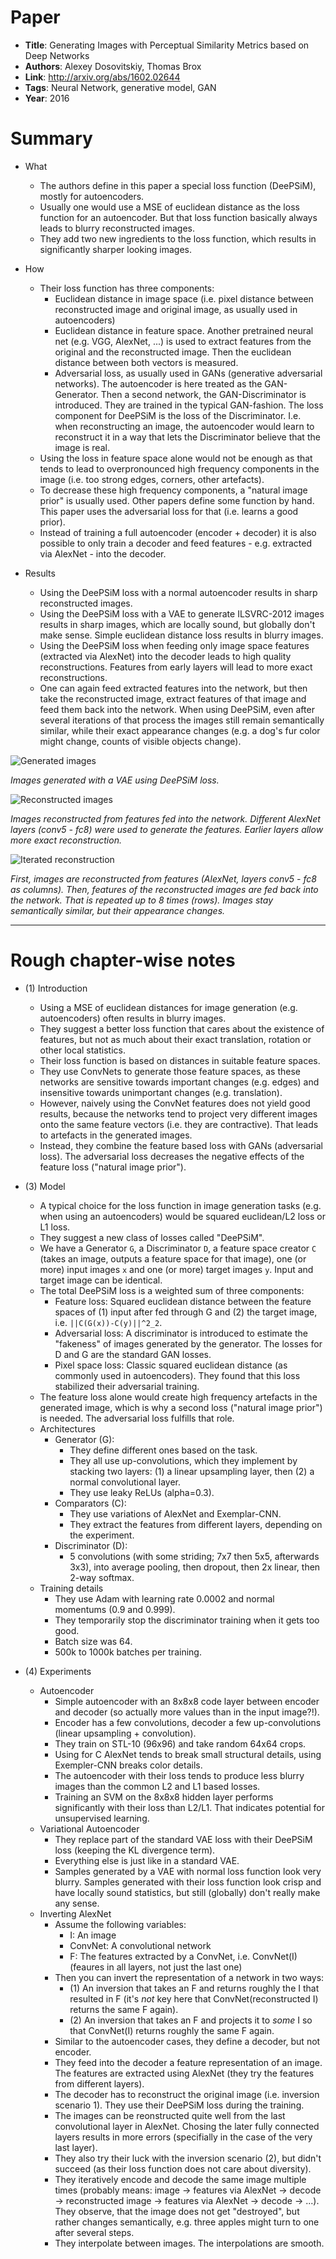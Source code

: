 # Paper

* **Title**: Generating Images with Perceptual Similarity Metrics based on Deep Networks
* **Authors**: Alexey Dosovitskiy, Thomas Brox
* **Link**: http://arxiv.org/abs/1602.02644
* **Tags**: Neural Network, generative model, GAN
* **Year**: 2016

# Summary

* What
  * The authors define in this paper a special loss function (DeePSiM), mostly for autoencoders.
  * Usually one would use a MSE of euclidean distance as the loss function for an autoencoder. But that loss function basically always leads to blurry reconstructed images.
  * They add two new ingredients to the loss function, which results in significantly sharper looking images.

* How
  * Their loss function has three components:
    * Euclidean distance in image space (i.e. pixel distance between reconstructed image and original image, as usually used in autoencoders)
    * Euclidean distance in feature space. Another pretrained neural net (e.g. VGG, AlexNet, ...) is used to extract features from the original and the reconstructed image. Then the euclidean distance between both vectors is measured.
    * Adversarial loss, as usually used in GANs (generative adversarial networks). The autoencoder is here treated as the GAN-Generator. Then a second network, the GAN-Discriminator is introduced. They are trained in the typical GAN-fashion. The loss component for DeePSiM is the loss of the Discriminator. I.e. when reconstructing an image, the autoencoder would learn to reconstruct it in a way that lets the Discriminator believe that the image is real.
  * Using the loss in feature space alone would not be enough as that tends to lead to overpronounced high frequency components in the image (i.e. too strong edges, corners, other artefacts).
  * To decrease these high frequency components, a "natural image prior" is usually used. Other papers define some function by hand. This paper uses the adversarial loss for that (i.e. learns a good prior).
  * Instead of training a full autoencoder (encoder + decoder) it is also possible to only train a decoder and feed features - e.g. extracted via AlexNet - into the decoder.

* Results
  * Using the DeePSiM loss with a normal autoencoder results in sharp reconstructed images.
  * Using the DeePSiM loss with a VAE to generate ILSVRC-2012 images results in sharp images, which are locally sound, but globally don't make sense. Simple euclidean distance loss results in blurry images.
  * Using the DeePSiM loss when feeding only image space features (extracted via AlexNet) into the decoder leads to high quality reconstructions. Features from early layers will lead to more exact reconstructions.
  * One can again feed extracted features into the network, but then take the reconstructed image, extract features of that image and feed them back into the network. When using DeePSiM, even after several iterations of that process the images still remain semantically similar, while their exact appearance changes (e.g. a dog's fur color might change, counts of visible objects change).

![Generated images](images/Generating_Images_with_Perceptual_Similarity_Metrics_based_on_Deep_Networks__generated_images.png?raw=true "Generated images")

*Images generated with a VAE using DeePSiM loss.*


![Reconstructed images](images/Generating_Images_with_Perceptual_Similarity_Metrics_based_on_Deep_Networks__reconstructed.png?raw=true "Reconstructed images")

*Images reconstructed from features fed into the network. Different AlexNet layers (conv5 - fc8) were used to generate the features. Earlier layers allow more exact reconstruction.*


![Iterated reconstruction](images/Generating_Images_with_Perceptual_Similarity_Metrics_based_on_Deep_Networks__reconstructed_multi.png?raw=true "Iterated reconstruction")

*First, images are reconstructed from features (AlexNet, layers conv5 - fc8 as columns). Then, features of the reconstructed images are fed back into the network. That is repeated up to 8 times (rows). Images stay semantically similar, but their appearance changes.*

--------------------

# Rough chapter-wise notes

* (1) Introduction
  * Using a MSE of euclidean distances for image generation (e.g. autoencoders) often results in blurry images.
  * They suggest a better loss function that cares about the existence of features, but not as much about their exact translation, rotation or other local statistics.
  * Their loss function is based on distances in suitable feature spaces.
  * They use ConvNets to generate those feature spaces, as these networks are sensitive towards important changes (e.g. edges) and insensitive towards unimportant changes (e.g. translation).
  * However, naively using the ConvNet features does not yield good results, because the networks tend to project very different images onto the same feature vectors (i.e. they are contractive). That leads to artefacts in the generated images.
  * Instead, they combine the feature based loss with GANs (adversarial loss). The adversarial loss decreases the negative effects of the feature loss ("natural image prior").

* (3) Model
  * A typical choice for the loss function in image generation tasks (e.g. when using an autoencoders) would be squared euclidean/L2 loss or L1 loss.
  * They suggest a new class of losses called "DeePSiM".
  * We have a Generator `G`, a Discriminator `D`, a feature space creator `C` (takes an image, outputs a feature space for that image), one (or more) input images `x` and one (or more) target images `y`. Input and target image can be identical.
  * The total DeePSiM loss is a weighted sum of three components:
    * Feature loss: Squared euclidean distance between the feature spaces of (1) input after fed through G and (2) the target image, i.e. `||C(G(x))-C(y)||^2_2`.
    * Adversarial loss: A discriminator is introduced to estimate the "fakeness" of images generated by the generator. The losses for D and G are the standard GAN losses.
    * Pixel space loss: Classic squared euclidean distance (as commonly used in autoencoders). They found that this loss stabilized their adversarial training.
  * The feature loss alone would create high frequency artefacts in the generated image, which is why a second loss ("natural image prior") is needed. The adversarial loss fulfills that role.
  * Architectures
    * Generator (G):
      * They define different ones based on the task.
      * They all use up-convolutions, which they implement by stacking two layers: (1) a linear upsampling layer, then (2) a normal convolutional layer.
      * They use leaky ReLUs (alpha=0.3).
    * Comparators (C):
      * They use variations of AlexNet and Exemplar-CNN.
      * They extract the features from different layers, depending on the experiment.
    * Discriminator (D):
      * 5 convolutions (with some striding; 7x7 then 5x5, afterwards 3x3), into average pooling, then dropout, then 2x linear, then 2-way softmax.
  * Training details
    * They use Adam with learning rate 0.0002 and normal momentums (0.9 and 0.999).
    * They temporarily stop the discriminator training when it gets too good.
    * Batch size was 64.
    * 500k to 1000k batches per training.

* (4) Experiments
  * Autoencoder
    * Simple autoencoder with an 8x8x8 code layer between encoder and decoder (so actually more values than in the input image?!).
    * Encoder has a few convolutions, decoder a few up-convolutions (linear upsampling + convolution).
    * They train on STL-10 (96x96) and take random 64x64 crops.
    * Using for C AlexNet tends to break small structural details, using Exempler-CNN breaks color details.
    * The autoencoder with their loss tends to produce less blurry images than the common L2 and L1 based losses.
    * Training an SVM on the 8x8x8 hidden layer performs significantly with their loss than L2/L1. That indicates potential for unsupervised learning.
  * Variational Autoencoder
    * They replace part of the standard VAE loss with their DeePSiM loss (keeping the KL divergence term).
    * Everything else is just like in a standard VAE.
    * Samples generated by a VAE with normal loss function look very blurry. Samples generated with their loss function look crisp and have locally sound statistics, but still (globally) don't really make any sense.
  * Inverting AlexNet
    * Assume the following variables:
      * I: An image
      * ConvNet: A convolutional network
      * F: The features extracted by a ConvNet, i.e. ConvNet(I) (feaures in all layers, not just the last one)
    * Then you can invert the representation of a network in two ways:
      * (1) An inversion that takes an F and returns roughly the I that resulted in F (it's *not* key here that ConvNet(reconstructed I) returns the same F again).
      * (2) An inversion that takes an F and projects it to *some* I so that ConvNet(I) returns roughly the same F again.
    * Similar to the autoencoder cases, they define a decoder, but not encoder.
    * They feed into the decoder a feature representation of an image. The features are extracted using AlexNet (they try the features from different layers).
    * The decoder has to reconstruct the original image (i.e. inversion scenario 1). They use their DeePSiM loss during the training.
    * The images can be reonstructed quite well from the last convolutional layer in AlexNet. Chosing the later fully connected layers results in more errors (specifially in the case of the very last layer).
    * They also try their luck with the inversion scenario (2), but didn't succeed (as their loss function does not care about diversity).
    * They iteratively encode and decode the same image multiple times (probably means: image -> features via AlexNet -> decode -> reconstructed image -> features via AlexNet -> decode -> ...). They observe, that the image does not get "destroyed", but rather changes semantically, e.g. three apples might turn to one after several steps.
    * They interpolate between images. The interpolations are smooth.

